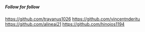 ##### Follow for follow

https://github.com/trayanus1026
https://github.com/vincentnderitu
https://github.com/alineai21
https://github.com/hinojos1194

